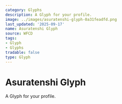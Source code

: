 ```yaml
---
category: Glyphs
description: A Glyph for your profile.
image: ../images/asuratenshi-glyph-0a31feadfd.png
last_updated: '2025-09-17'
name: Asuratenshi Glyph
source: WFCD
tags:
- Glyph
- Glyphs
tradable: false
type: Glyph
---
```


# Asuratenshi Glyph

A Glyph for your profile.

